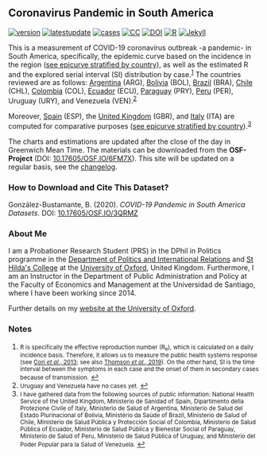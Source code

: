## Coronavirus Pandemic in South America

[![version](https://img.shields.io/badge/version-v1.1.1-blue.svg)](https://github.com/bgonzalezbustamante/COVID-19-South-America/blob/master/changelog.txt) [![latestupdate](https://img.shields.io/badge/latest%20data%20update-2020--03--12-orange.svg)](http://doi.org/10.17605/OSF.IO/3QRMZ) [![cases](https://img.shields.io/badge/cases-271-yellow.svg)](https://bgonzalezbustamante.github.io/COVID-19-South-America/Incidence-South-America.html) [![CC](https://img.shields.io/badge/license-CC--BY--4.0-black)](https://creativecommons.org/licenses/by/4.0/) [![DOI](https://img.shields.io/badge/DOI-10.17605%2FOSF.IO%2F6FM7X-blue)](http://doi.org/10.17605/OSF.IO/6FM7X) [![R](https://img.shields.io/badge/Made%20with-R%20v3.6.1-1f425f.svg)](https://cran.r-project.org/) [![Jekyll](https://img.shields.io/badge/Made%20with-Jekyll-1f425f.svg)](https://jekyllrb.com/)

This is a measurement of COVID-19 coronavirus outbreak -a pandemic- in South America, specifically, the epidemic curve based on the incidence in the region ([see epicurve stratified by country](Incidence-South-America.md)), as well as the estimated R and the explored serial interval (SI) distribution by case.<sup id="a1">[1](#f1)</sup> The countries reviewed are as follows: [Argentina](Argentina.md) (ARG), [Bolivia](Bolivia.md) (BOL), [Brazil](Brazil.md) (BRA), [Chile](Chile.md) (CHL), [Colombia](Colombia.md) (COL), [Ecuador](Ecuador.md) (ECU), [Paraguay](Paraguay.md) (PRY), [Peru](Peru.md) (PER), Uruguay (URY), and Venezuela (VEN).<sup id="a2">[2](#f2)</sup>

Moreover, [Spain](Spain.md) (ESP), the [United Kingdom](United-Kingdom.md) (GBR), and [Italy](Italy.md) (ITA) are computed for comparative purposes ([see epicurve stratified by country](Incidence-Europe.md)).<sup id="a3">[3](#f3)</sup>

The charts and estimations are updated after the close of the day in Greenwich Mean Time. The materials can be downloaded from the **OSF-Project** (DOI: [10.17605/OSF.IO/6FM7X](http://doi.org/10.17605/OSF.IO/6FM7X)). This site will be updated on a regular basis, see the [changelog](https://github.com/bgonzalezbustamante/COVID-19-South-America/blob/master/changelog.txt).

### How to Download and Cite This Dataset?

González-Bustamante, B. (2020). *COVID-19 Pandemic in South America Datasets*. DOI: [10.17605/OSF.IO/3QRMZ](http://doi.org/10.17605/OSF.IO/3QRMZ)

### About Me

I am a Probationer Research Student (PRS) in the DPhil in Politics programme in the [Department of Politics and International Relations](https://www.politics.ox.ac.uk/) and [St Hilda's College](https://www.sthildas.ox.ac.uk/) at the [University of Oxford](http://www.ox.ac.uk/), United Kingdom. Furthermore, I am an Instructor in the Department of Public Administration and Policy at the Faculty of Economics and Management at the Universidad de Santiago, where I have been working since 2014. 

Further details on my [website at the University of Oxford](http://users.ox.ac.uk/~shil5311/).

### Notes

1.  <small id="f1"> R is specifically the effective reproduction number (R<sub>e</sub>), which is calculated on a daily incidence basis. Therefore, it allows us to measure the public health systems response (see [Cori *et al*., 2013](https://dx.doi.org/10.1093%2Faje%2Fkwt133); see also [Thomson *et al.*, 2019](https://doi.org/10.1016/j.epidem.2019.100356)). On the other hand, SI is the time interval between the symptoms in each case and the onset of them in secondary cases because of transmission.</small> [↩](#a1)
2. <small id="f2"> Uruguay and Venezuela have no cases yet.</small> [↩](#a2)
3. <small id="f3"> I have gathered data from the following sources of public information: National Health Service of the United Kingdom, Ministerio de Sanidad of Spain, Dipartimento della Protezione Civile of Italy, Ministerio de Salud of Argentina, Ministerio de Salud del Estado Plurinacional of Bolivia, Ministério da Saúde of Brazil, Ministerio de Salud of Chile, Ministerio de Salud Pública y Protección Social of Colombia, Ministerio de Salud Pública of Ecuador, Ministerio de Salud Pública y Bienestar Social of Paraguay, Ministerio de Salud of Peru, Ministerio de Salud Pública of Uruguay, and Ministerio del Poder Popular para la Salud of Venezuela.</small> [↩](#a3)
